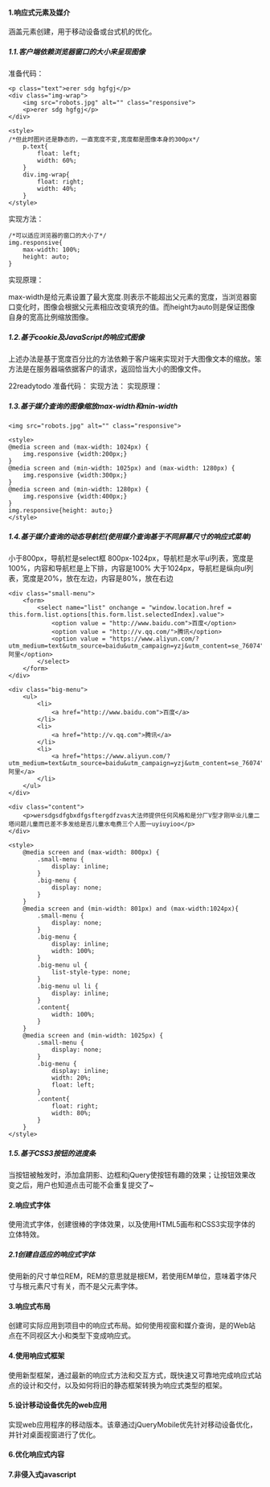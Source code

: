 #### 1.响应式元素及媒介
涵盖元素创建，用于移动设备或台式机的优化。

##### 1.1.客户端依赖浏览器窗口的大小来呈现图像

准备代码：
```
<p class="text">erer sdg hgfgj</p>
<div class="img-wrap">
    <img src="robots.jpg" alt="" class="responsive">
    <p>erer sdg hgfgj</p>
</div>

<style>
/*但此时图片还是静态的，一直宽度不变,宽度都是图像本身的300px*/
    p.text{
        float: left;
        width: 60%;
    }
    div.img-wrap{
        float: right;
        width: 40%;
    }
</style>
```

实现方法：

```
/*可以适应浏览器的窗口的大小了*/
img.responsive{
    max-width: 100%;
    height: auto;
}
```

实现原理：

max-width是给元素设置了最大宽度.则表示不能超出父元素的宽度，当浏览器窗口变化时，图像会根据父元素相应改变填充的值。而height为auto则是保证图像自身的宽高比例缩放图像。

##### 1.2.基于cookie及JavaScript的响应式图像

上述办法是基于宽度百分比的方法依赖于客户端来实现对于大图像文本的缩放。笨方法是在服务器端依据客户的请求，返回恰当大小的图像文件。

22readytodo
准备代码：
实现方法：
实现原理：

##### 1.3.基于媒介查询的图像缩放max-width和min-width

```
<img src="robots.jpg" alt="" class="responsive">

<style>
@media screen and (max-width: 1024px) {
    img.responsive {width:200px;}
}
@media screen and (min-width: 1025px) and (max-width: 1280px) {
    img.responsive {width:300px;}
}
@media screen and (min-width: 1280px) {
    img.responsive {width:400px;}
}
img.responsive{height: auto;}
</style>
```

##### 1.4.基于媒介查询的动态导航栏(使用媒介查询基于不同屏幕尺寸的响应式菜单)

小于800px，导航栏是select框
800px-1024px，导航栏是水平ul列表，宽度是100%，内容和导航栏是上下排，内容是100%
大于1024px，导航栏是纵向ul列表，宽度是20%，放在左边，内容是80%，放在右边

```
<div class="small-menu">
    <form>
        <select name="list" onchange = "window.location.href = this.form.list.options[this.form.list.selectedIndex].value">
            <option value = "http://www.baidu.com">百度</option>
            <option value = "http://v.qq.com/">腾讯</option>
            <option value = "https://www.aliyun.com/?utm_medium=text&utm_source=baidu&utm_campaign=yzj&utm_content=se_76074">阿里</option>
        </select>
    </form>
</div>

<div class="big-menu">
    <ul>
        <li>
            <a href="http://www.baidu.com">百度</a>
        </li>
        <li>
            <a href="http://v.qq.com">腾讯</a>
        </li>
        <li>
            <a href="https://www.aliyun.com/?utm_medium=text&utm_source=baidu&utm_campaign=yzj&utm_content=se_76074">阿里</a>
        </li>
    </ul>
</div>

<div class="content">
    <p>wersdgsdfgbxdfgsftergdfzvas大法师提供任何风格和是分厂V型才刚毕业儿童二塔问题儿童而已差不多发给是否儿童水电费三个人图一uyiuyioo</p>
</div>

<style>
    @media screen and (max-width: 800px) {
        .small-menu {
            display: inline;
        }
        .big-menu {
            display: none;
        }
    }
    @media screen and (min-width: 801px) and (max-width:1024px){
        .small-menu {
            display: none;
        }
        .big-menu {
            display: inline;
            width: 100%;
        }
        .big-menu ul {
            list-style-type: none;
        }
        .big-menu ul li {
            display: inline;
        }
        .content{
            width: 100%;
        }
    }
    @media screen and (min-width: 1025px) {
        .small-menu {
            display: none;
        }
        .big-menu {
            display: inline;
            width: 20%;
            float: left;
        }
        .content{
            float: right;
            width: 80%;
        }
    }
</style>
```

##### 1.5.基于CSS3按钮的进度条

当按钮被触发时，添加盒阴影、边框和jQuery使按钮有趣的效果；让按钮效果改变之后，用户也知道点击可能不会重复提交了~


#### 2.响应式字体
使用流式字体，创建很棒的字体效果，以及使用HTML5画布和CSS3实现字体的立体特效。

##### 2.1创建自适应的响应式字体

使用新的尺寸单位REM，REM的意思就是根EM，若使用EM单位，意味着字体尺寸与根元素尺寸有关，而不是父元素字体。
#### 3.响应式布局
创建可实际应用到项目中的响应式布局。如何使用视窗和媒介查询，是的Web站点在不同视区大小和类型下变成响应式。
#### 4.使用响应式框架
使用新型框架，通过最新的响应式方法和交互方式，既快速又可靠地完成响应式站点的设计和交付，以及如何将旧的静态框架转换为响应式类型的框架。
#### 5.设计移动设备优先的web应用
实现web应用程序的移动版本。该章通过jQueryMobile优先针对移动设备优化，并针对桌面视窗进行了优化。
#### 6.优化响应式内容
#### 7.非侵入式javascript
